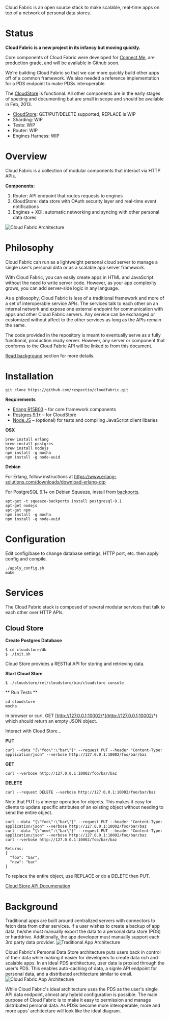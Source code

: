Cloud Fabric is an open source stack to make scalable, real-time apps on top of a network of personal data stores.

# Status

**Cloud Fabric is a new project in its infancy but moving quickly.**

Core components of Cloud Fabric were developed for [Connect.Me](http://connect.me), are production grade, and will be available in Github soon.

We're building Cloud Fabric so that we can more quickly build other apps off of a common framework.
We also needed a reference implementation for a PDS endpoint to make PDSs interoperable.

The [CloudStore](https://github.com/respectio/cloudfabric/wiki/CloudStore-API) is functional. 
All other components are in the early stages of specing and documenting but are small in scope and should be available in Feb, 2013.

* [CloudStore](https://github.com/respectio/cloudfabric/wiki/CloudStore-API): GET/PUT/DELETE supported, REPLACE is WIP
* Sharding: WIP
* Tests: WIP
* Router: WIP
* Engines Harness: WIP

# Overview

Cloud Fabric is a collection of modular components that interact via HTTP APIs.

**Components:**

1. Router: API endpoint that routes requests to engines
2. CloudStore: data store with OAuth security layer and real-time event notifications
3. Engines + XDI: automatic networking and syncing with other personal data stores

![Cloud Fabric Architecture](https://raw.github.com/respectio/cloudfabric/master/doc/images/cloudfabric_arch.png)



# Philosophy

Cloud Fabric can run as a lightweight personal cloud server to manage a single user's personal data or as a scalable app server framework.

With Cloud Fabric, you can easily create apps in HTML and JavaScript without the need to write server code. However, as your app complexity grows, you can add server-side logic in any language.

As a philosophy, Cloud Fabric is less of a traditional framework and more of a set of interoperable service APIs. The services talk to each other on an internal network and expose one external endpoint for communication with apps and other Cloud Fabric servers. Any service can be exchanged or customized without affect to the other services as long as the APIs remain the same.

The code provided in the repository is meant to eventually serve as a fully functional, production ready server. However, any server or component that conforms to the Cloud Fabric API will be linked to from this document.

[Read background](#background) section for more details.




# Installation

    git clone https://github.com/respectio/cloudfabric.git


**Requirements**

* [Erlang R15B03](https://www.erlang-solutions.com/downloads/download-erlang-otp) – for core framework components
* [Postgres 9.1+](http://www.postgresql.org/) – for CloudStore
* [Node.JS](http://nodejs.org/) – (optional) for tests and compiling JavaScript client libaries

**OSX**

    brew install erlang
    brew install postgres
    brew install nodejs
    npm install -g mocha
    npm install -g node-uuid
    
**Debian**

For Erlang, follow instructions at https://www.erlang-solutions.com/downloads/download-erlang-otp

For PostgreSQL 9.1+ on Debian Squeeze, install from [backports](http://backports-master.debian.org/Instructions/).

    apt-get -t squeeze-backports install postgresql-9.1
    apt-get nodejs
    apt-get npm
    npm install -g mocha
    npm install -g node-uuid




# Configuration

Edit config/base to change database settings, HTTP port, etc. then apply config and compile.

    ./apply_config.sh
    make


# Services

The Cloud Fabric stack is composed of several modular services that talk to each other over HTTP APIs.

## Cloud Store

**Create Postgres Database**

    $ cd cloudstore/db
    $ ./init.sh

Cloud Store provides a RESTful API for storing and retrieving data.

**Start Cloud Store**

    $ ./cloudstore/rel/cloudstore/bin/cloudstore console

** Run Tests **

    cd cloudstore
    mocha

In browser or curl, GET [http://127.0.0.1:10002/*](http://127.0.0.1:10002/*) which should return an empty JSON object.

Interact with Cloud Store...

**PUT**

    curl --data "{\"foo\":\"bar\"}" --request PUT --header "Content-Type: application/json" --verbose http://127.0.0.1:10002/foo/bar/baz

**GET**

    curl --verbose http://127.0.0.1:10002/foo/bar/baz

**DELETE**

    curl --request DELETE --verbose http://127.0.0.1:10002/foo/bar/baz

Note that PUT is a merge operation for objects. 
This makes it easy for clients to update specific attributes of an existing object without needing to send the entire object.

    curl --data "{\"foo\":\"bar\"}" --request PUT --header "Content-Type: application/json" --verbose http://127.0.0.1:10002/foo/bar/baz
    curl --data "{\"new\":\"bar\"}" --request PUT --header "Content-Type: application/json" --verbose http://127.0.0.1:10002/foo/bar/baz
    curl --verbose http://127.0.0.1:10002/foo/bar/baz

    Returns:
    {
      "foo": "bar",
      "new": "bar"
    }

To replace the entire object, use REPLACE or do a DELETE then PUT.

[Cloud Store API Documenation](https://github.com/respectio/cloudfabric/wiki/CloudStore-API)




# Background
<a id="background"></a>

Traditional apps are built around centralized servers with connectors to fetch data from other services.
If a user wishes to create a backup of app data, he/she must manually export the data to a personal data store (PDS) or harddrive.
Additionally, the app developer must manually support each 3rd party data provider.
![Traditional App Architecture](https://raw.github.com/respectio/cloudfabric/master/doc/images/app_arch_traditional.png)


Cloud Fabric's Personal Data Store architecture puts users back in control of their data while making it easier for developers to create data rich and scalable apps.
In an ideal PDS architecture, user data is proxied through the user's PDS.
This enables auto-caching of data, a signle API endpoint for personal data, and a distributed architecture similar to email.
![Cloud Fabric App Architecture](https://raw.github.com/respectio/cloudfabric/master/doc/images/app_arch_cloudfabric.png)

While Cloud Fabric's ideal architecture uses the PDS as the user's single API data endpoint, almost any hybrid configuration is possible.
The main purpose of Cloud Fabric is to make it easy to permission and manage distributed personal data.
As PDSs become more interoperable, more and more apps' architecture will look like the ideal diagram.


